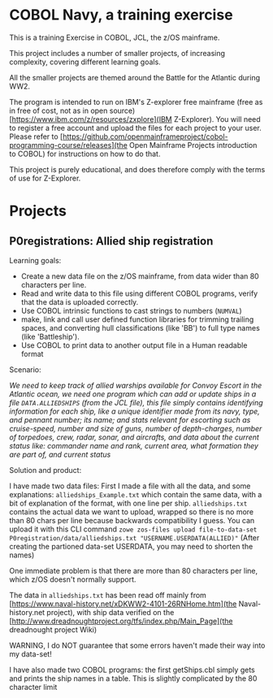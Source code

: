 COBOL Navy, a training exercise
===========================
This is a training Exercise in COBOL, JCL, the z/OS mainframe.

This project includes a number of smaller projects, of increasing complexity, covering different learning goals.

All the smaller projects are themed around the Battle for the Atlantic during WW2.

The program is intended to run on IBM's Z-explorer free mainframe (free as in free of cost, not as in open source) [https://www.ibm.com/z/resources/zxplore](IBM Z-Explorer). You will need to register a free account and upload the files for each project to your user. Please refer to [https://github.com/openmainframeproject/cobol-programming-course/releases](the Open Mainframe Projects introduction to COBOL) for instructions on how to do that.

This project is purely educational, and does therefore comply with the terms of use for Z-Explorer.


Projects
=======

P0registrations: Allied ship registration
----------------------

Learning goals:

* Create a new data file on the z/OS mainframe, from data wider than 80 characters per line.
* Read and write data to this file using different COBOL programs, verify that the data is uploaded correctly.
* Use COBOL intrinsic functions to cast strings to numbers (`NUMVAL`)
* make, link and call user defined function libraries for trimming trailing spaces, and converting hull classifications (like 'BB') to full type names (like 'Battleship').
* Use COBOL to print data to another output file in a Human readable format

Scenario:

*We need to keep track of allied warships available for Convoy Escort in the Atlantic ocean, we need one program which can add or update ships in a file `DATA.ALLIEDSHIPS` (from the JCL file), this file simply contains identifying information for each ship, like a unique identifier made from its navy, type, and pennant number; its name; and stats  relevant for escorting such as cruise-speed, number and size of guns, number of depth-charges, number of torpedoes, crew, radar, sonar, and aircrafts, and data about the current status like: commander name and rank, current area, what formation they are part of, and current status*

Solution and product:

I have made two data files: First I made a file with all the data, and some explanations: `alliedships_Example.txt` which contain the same data, with a bit of explanation of the format, with one line per ship. `alliedships.txt` contains the actual data we want to upload, wrapped so there is no more than 80 chars per line because backwards compatibility I guess. You can upload it with this CLI command `zowe zos-files upload file-to-data-set P0registration/data/alliedships.txt "USERNAME.USERDATA(ALLIED)"` (After creating the partioned data-set USERDATA, you may need to shorten the names)

One immediate problem is that there are more than 80 characters per line, which z/OS doesn't normally support.


The data in `alliedships.txt` has been read off mainly from [https://www.naval-history.net/xDKWW2-4101-26RNHome.htm](the Naval-history.net project), with ship data verified on the [http://www.dreadnoughtproject.org/tfs/index.php/Main_Page](the dreadnought project Wiki)

WARNING, I do NOT guarantee that some errors haven't made their way into my data-set!

I have also made two COBOL programs: the first getShips.cbl simply gets and prints the ship names in a table. This is slightly complicated by the 80 character limit
